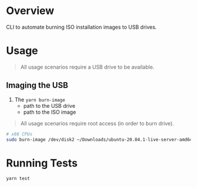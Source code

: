 # Overview

CLI to automate burning ISO installation images to USB drives.

# Usage

> All usage scenarios require a USB drive to be available.

## Imaging the USB

1. The `yarn burn-image`
   - path to the USB drive
   - path to the ISO image

> All usage scenarios require root access (in order to burn drive).

```bash
# x86 CPUs
sudo burn-image /dev/disk2 ~/Downloads/ubuntu-20.04.1-live-server-amd64.iso
```

# Running Tests

`yarn test`
